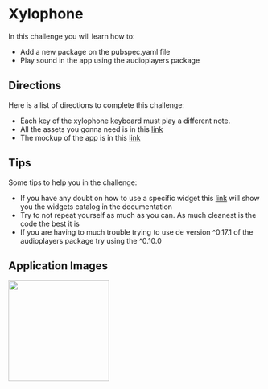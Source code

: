 # Xylophone

In this challenge you will learn how to:

- Add a new package on the pubspec.yaml file
- Play sound in the app using the audioplayers package

## Directions

Here is a list of directions to complete this challenge:

- Each key of the xylophone keyboard must play a different note.
- All the assets you gonna need is in this [link](https://github.com/VictorTiburcio/berkanna-flutter-challenges/tree/main/assets/xylophone)
- The mockup of the app is in this [link](https://www.figma.com/file/UR7WD77F8RijyimmnNdWY4/Xylophone?node-id=0%3A1)

## Tips

Some tips to help you in the challenge:

- If you have any doubt on how to use a specific widget this [link](https://flutter.dev/docs/development/ui/widgets) will show you the widgets catalog in the documentation
- Try to not repeat yourself as much as you can. As much cleanest is the code the best it is
- If you are having to much trouble trying to use de version ^0.17.1 of the audioplayers package try using the ^0.10.0

## Application Images

<p align="left">
    <img src="https://github.com/VictorTiburcio/berkanna-flutter-challenges/blob/main/assets/xylophone/pixel-3a.png" width="200" max-height="50%" style="margin-right:20px"/>
</p>